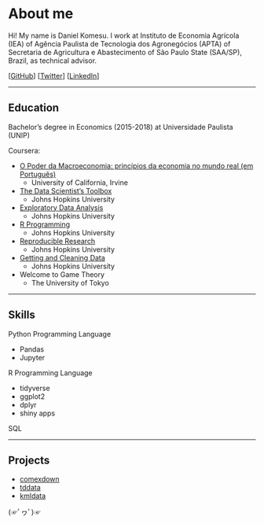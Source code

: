 # About me

Hi! My name is Daniel Komesu. I work at Instituto de Economia Agrícola (IEA) of Agência Paulista de Tecnologia dos Agronegócios (APTA) of Secretaria de Agricultura e Abastecimento of São Paulo State (SAA/SP), Brazil, as technical advisor.

[[GitHub](https://github.com/dankkom)]
[[Twitter](https://twitter.com/dankkom)]
[[LinkedIn](https://www.linkedin.com/in/daniel-komesu/)]

---

## Education

Bachelor’s degree in Economics (2015-2018) at Universidade Paulista (UNIP)

Coursera:

- [O Poder da Macroeconomia: princípios da economia no mundo real (em Português)](https://www.coursera.org/account/accomplishments/records/2U3RRQCSARJX)
  - University of California, Irvine
- [The Data Scientist’s Toolbox](https://www.coursera.org/account/accomplishments/records/S5JX66V2G7JJ)
  - Johns Hopkins University
- [Exploratory Data Analysis](https://www.coursera.org/account/accomplishments/records/WHLX7KBAFKBN)
  - Johns Hopkins University
- [R Programming](https://www.coursera.org/account/accomplishments/records/ZYRNCYVJ989N)
  - Johns Hopkins University
- [Reproducible Research](https://www.coursera.org/account/accomplishments/records/PYLJ5WQJQCS4)
  - Johns Hopkins University
- [Getting and Cleaning Data](https://www.coursera.org/account/accomplishments/records/7CUJ954AU45S)
  - Johns Hopkins University
- Welcome to Game Theory
  - The University of Tokyo

---

## Skills

Python Programming Language

- Pandas
- Jupyter

R Programming Language

- tidyverse
- ggplot2
- dplyr
- shiny apps

SQL

---

## Projects

- [comexdown](https://github.com/dankkom/comexdown)
- [tddata](https://github.com/dankkom/tddata)
- [kmldata](https://github.com/dankkom/kmldata)

(☞ﾟヮﾟ)☞
